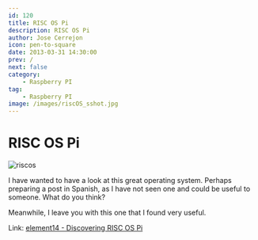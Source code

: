 ```yaml
---
id: 120
title: RISC OS Pi
description: RISC OS Pi
author: Jose Cerrejon
icon: pen-to-square
date: 2013-03-31 14:30:00
prev: /
next: false
category:
    - Raspberry PI
tag:
    - Raspberry PI
image: /images/riscOS_sshot.jpg
---
```


# RISC OS Pi

![riscos](/images/riscOS_sshot.jpg)

I have wanted to have a look at this great operating system. Perhaps preparing a post in Spanish, as I have not seen one and could be useful to someone. What do you think?

Meanwhile, I leave you with this one that I found very useful.

Link: [element14 - Discovering RISC OS Pi](https://www.element14.com/community/blogs/mirandasoft/2013/03/24/raspberry-pi-discovering-risc-os-pi)
